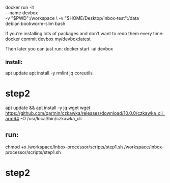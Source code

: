 docker run -it \
  --name devbox \
  -v "$PWD":/workspace \
  -v "$HOME/Desktop/inbox-test":/data \
  debian:bookworm-slim bash

  


If you’re installing lots of packages and don’t want to redo them every time:
docker commit devbox my/devbox:latest


Then later you can just run:
docker start -ai devbox



### install:
  apt update
apt install -y rmlint jq coreutils
# step2
apt update && apt install -y jq wget
wget https://github.com/qarmin/czkawka/releases/download/10.0.0/czkawka_cli_arm64 -O /usr/local/bin/czkawka_cli


  
## run:
chmod +x /workspace/inbox-processor/scripts/step1.sh
/workspace/inbox-processor/scripts/step1.sh 

# step2